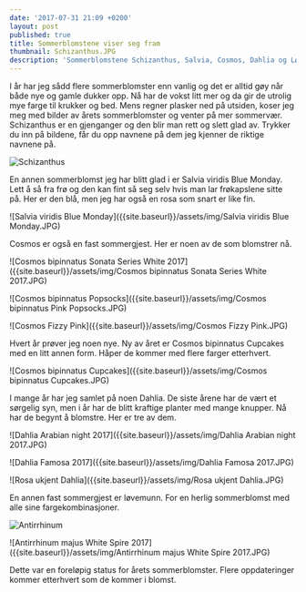 ```yaml
---
date: '2017-07-31 21:09 +0200'
layout: post
published: true
title: Sommerblomstene viser seg fram
thumbnail: Schizanthus.JPG
description: 'Sommerblomstene Schizanthus, Salvia, Cosmos, Dahlia og Løvemunn er i gang'
---
```


I år har jeg sådd flere sommerblomster enn vanlig og det er alltid gøy når både nye og gamle dukker opp. Nå har de vokst litt mer og da gir de utrolig mye farge til krukker og bed. Mens regner plasker ned på utsiden, koser jeg meg med bilder av årets sommerblomster og venter på mer sommervær. Schizanthus er en gjenganger og den blir man rett og slett glad av. Trykker du inn på bildene, får du opp navnene på dem jeg kjenner de riktige navnene på.

![Schizanthus]({{site.baseurl}}/assets/img/Schizanthus.JPG)

En annen sommerblomst jeg har blitt glad i er Salvia viridis Blue Monday. Lett å så fra frø og den kan fint så seg selv hvis man lar frøkapslene sitte på. Her er den blå, men jeg har også en rosa som snart er like fin. 

![Salvia viridis Blue Monday]({{site.baseurl}}/assets/img/Salvia viridis Blue Monday.JPG)

<!--more-->

Cosmos er også en fast sommergjest. Her er noen av de som blomstrer nå.

![Cosmos bipinnatus Sonata Series White 2017]({{site.baseurl}}/assets/img/Cosmos bipinnatus Sonata Series White 2017.JPG)

![Cosmos bipinnatus Popsocks]({{site.baseurl}}/assets/img/Cosmos bipinnatus Pink Popsocks.JPG)

![Cosmos Fizzy Pink]({{site.baseurl}}/assets/img/Cosmos Fizzy Pink.JPG)

Hvert år prøver jeg noen nye. Ny av året er Cosmos bipinnatus Cupcakes med en litt annen form. Håper de kommer med flere farger etterhvert.

![Cosmos bipinnatus Cupcakes]({{site.baseurl}}/assets/img/Cosmos bipinnatus Cupcakes.JPG)

I mange år har jeg samlet på noen Dahlia. De siste årene har de vært et sørgelig syn, men i år har de blitt kraftige planter med mange knupper. Nå har de begynt å blomstre. Her er tre av dem.

![Dahlia Arabian night 2017]({{site.baseurl}}/assets/img/Dahlia Arabian night 2017.JPG)

![Dahlia Famosa 2017]({{site.baseurl}}/assets/img/Dahlia Famosa 2017.JPG)

![Rosa ukjent Dahlia]({{site.baseurl}}/assets/img/Rosa ukjent Dahlia.JPG)

En annen fast sommergjest er løvemunn. For en herlig sommerblomst med alle sine fargekombinasjoner. 

![Antirrhinum]({{site.baseurl}}/assets/img/Antirrhinum.JPG)

![Antirrhinum majus White Spire 2017]({{site.baseurl}}/assets/img/Antirrhinum majus White Spire 2017.JPG)

Dette var en foreløpig status for årets sommerblomster. Flere oppdateringer kommer etterhvert som de kommer i blomst.
